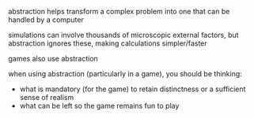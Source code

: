 abstraction helps transform a complex problem into one that can be handled by a computer

simulations can involve thousands of microscopic external factors, but abstraction ignores these, making calculations simpler/faster

games also use abstraction

when using abstraction (particularly in a game), you should be thinking:
- what is mandatory (for the game) to retain distinctness or a sufficient sense of realism
- what can be left so the game remains fun to play 

